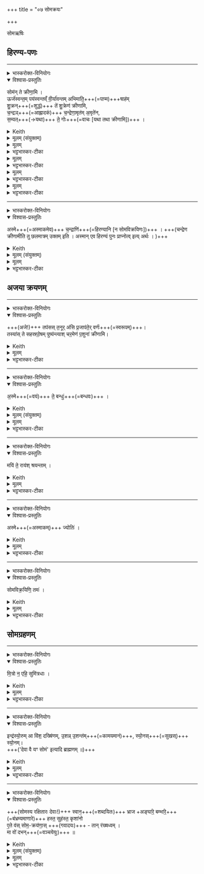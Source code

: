 +++
title = "०७ सोमक्रयः"

+++
<div class="js_include" url="/vedAH_yajuH/taittirIyam/sArasvata-vibhAgaH/saMhitA/sarva-prastutiH/1/2_somayAgArambhaH/07_somakrayaH"  newLevelForH1="1" includeTitle="true">

सोमऋषिः

## हिरण्य-पणः
________
<details><summary>भास्करोक्त-विनियोगः</summary>

हिरण्येन पणते।
</details>
<details open><summary>विश्वास-प्रस्तुतिः</summary>

सोम॑न् ते क्रीणा॒मि ।  
ऊर्ज॑स्वन्त॒म् पय॑स्वन्तव्ँ वी॒र्या॑वन्तम् अभिमाति॒+++(=पाप्म)+++षाह॑म्  
शु॒क्रन्+++(=शुद्धं)+++ ते॑ शु॒क्रेण॑ क्रीणामि,  
च॒न्द्रञ्+++(=आह्लादकं)+++ च॒न्द्रेणा॒मृत॑म् अ॒मृते॑न,  
स॒म्यत्+++(→यथा)+++ ते॒ गोः+++(=वाचः [यथा तथा क्रीणामि])+++ ।
</details>
<details><summary>Keith</summary>

I buy Soma from thee,  
strong, rich in sap, full of force, overcoming the foe,  
the pure with the pure I buy,  
the bright with the bright, the immortal with the immortal,  
to match thy cow.
</details>
<details><summary>मूलम् (संयुक्तम्)</summary>

सोम॑न्ते क्रीणा॒म्यूर्ज॑स्वन्त॒म्पय॑स्वन्तव्ँवी॒र्या॑वन्तमभिमाति॒षाहꣳ॑ शु॒क्रन्ते॑ शु॒क्रेण॑ क्रीणामि च॒न्द्रञ्च॒न्द्रेणा॒मृत॑म॒मृते॑न स॒म्यत्ते॒ गोः
</details>
<details><summary>मूलम्</summary>

सोम॑न्ते क्रीणा॒मि ।
</details>
<details><summary>भट्टभास्कर-टीका</summary>

1हिरण्येन पणते - सोमं त इति ॥ हे सोमविक्रयिन् ते तव सकाशात्सोमं क्रीणामि ।
</details>
<details><summary>मूलम्</summary>

ऊर्ज॑स्वन्त॒म्पय॑स्वन्तव्ँवी॒र्या॑वन्तमभिमाति॒षाह॑म्  शु॒क्रन्ते॑ शु॒क्रेण॑ क्रीणामि । ।
</details>
<details><summary>भट्टभास्कर-टीका</summary>

ऊर्जस्वन्तं रसवन्तं बलवन्तं वा । ऊर्जयतेरसुन्प्रत्ययः । पयस्वन्तं क्षीरवन्तं, उदकवन्तं वा तद्धेतुत्वात् । वीर्यावन्तं वीरकर्मवन्तम् । 'अन्येषामपि दृश्यते' इति दीर्घः । अभिमातिषाहं, अभिमातिः पाप्मा तस्याभिभवितारं नाशयितारम् । 'छन्दसि सहः' इति ण्विः, 'सहेस्साढस्सः' इति षत्वम् । शुक्रं शुद्धं सोमम् । ते इति पुनर्वचनमादरार्थम् । शुक्रेण हिरण्येन क्रीणामि । आख्यातावृत्तिरप्यादरार्थैव । यद्वा - क्रीत्यन्तरारम्भादुभयं पुनरुपादीयते मूल्यमपि हिरण्यप्रभृति निर्दिश्यते ।
</details>
<details><summary>मूलम्</summary>

च॒न्द्रञ्च॒न्द्रेणा॒मृत॑म॒मृते॑न  ।
</details>
<details><summary>भट्टभास्कर-टीका</summary>

चन्द्रमाह्लादकरं सोमं चन्द्रेण तादृशेन हिरण्येन ।  
अमृतं देवानां यजमानस्य वा अमरणहेतुं सोमं अमृतेन तथाविधेन हिरण्येन । मृतं मरणं यस्य सकाशे नास्तीत्यमृतम् । 'नञो जरमरमित्रमृताः' इत्युत्तरपदाद्युदात्तत्वम् । स्तुत्यर्थमनेकविशेषणोपादानम् ।
</details>
<details><summary>मूलम्</summary>

स॒म्यत्ते॒ गोः  +++(क्रीणामि)+++  ।
</details>
<details><summary>भट्टभास्कर-टीका</summary>

किञ्च - हे सोमविक्रयिन् ते तव गोर्वाचः, सम्यत्संयतं सङ्गतं यथा तथा क्रीणामीति क्रियाविशेषणम् । संपूर्वाद्यमेः क्विप्, छान्दसे अनुनासिकलोपे तुक्, समो मकारस्य चानुस्वाराभावश्छान्दसः । यद्वा - तव गोस्सम्यत् तव वाचं सङ्गच्छते यथा तथा क्रीणामि । एतेर्लटश्शत्रादेशः । गोः कर्मणि षष्ठी, 'न लोकाव्यय' इति प्रतिषेधः व्यत्ययेन न प्रवर्तते । तव वाचा सङ्गच्छमानं क्रीणामीत्यर्थः । अथवा - सम्यगित्यस्यान्त्यविकारश्छान्दसः, तव वाचस्समीचीनमिति यावत् । 'समस्समिः' इति समिरादेशः । षमष्टम अवैकल्ये, व्यत्ययेन श्यन्, 'छन्दस्युभयथा' इति शतुरार्धधातुकत्वाददुपदेशाल्लसार्वधातुकानुदात्तत्वाभावः । तव वाचोऽविकलं क्रीणामीति ॥
</details>


________
<details><summary>भास्करोक्त-विनियोगः</summary>

यजमानाय प्रयच्छति हिरण्यं।
</details>
<details open><summary>विश्वास-प्रस्तुतिः</summary>

अस्मे+++(=अस्माकमेव)+++ च॒न्द्राणि॑+++(=हिरण्यानि [न सोमविक्रयिणः])+++ । +++(चन्द्रेण क्रीणामीति तु छलमात्रम् उक्तम् इति । अस्मान् एव हिरण्यं पुनः प्राप्नोत्व् इत्य् अर्थः । )+++  
</details>
<details><summary>Keith</summary>

With us be the gold.
</details>
<details><summary>मूलम् (संयुक्तम्)</summary>

－ अस्मे च॒न्द्राणि॒ तप॑सस्त॒नूर॑सि प्र॒जाप॑ते॒र्वर्ण॒स्तस्या॑स्ते सहस्रपो॒षम्पुष्य॑न्त्याश्चर॒मेण॑ प॒शुना॑ क्रीणामि
</details>
<details><summary>मूलम्</summary>

अस्मे च॒न्द्राणि॑ ।
</details>
<details><summary>भट्टभास्कर-टीका</summary>

2यजमानाय प्रयच्छति हिरण्यं - अस्मे इति ॥ अस्माकमेव चन्द्राणि हिरण्यानि, न सोमविक्रयिणः; चन्द्रेण क्रीणामीति तु छलमात्रमुक्तमिति । 'सुपां सुलुक्' इति षष्ठीबहुवचनस्य शे इत्यादेशः । अस्मानेव हिरण्यं पुनः प्राप्नोत्वित्यर्थः । 'देवा वे येन हिरण्येन' इत्यादि ब्राह्मणम् ॥
</details>

## अजया क्रयणम्
________
<details><summary>भास्करोक्त-विनियोगः</summary>

अजया क्रीणाति।
</details>
<details open><summary>विश्वास-प्रस्तुतिः</summary>

+++(अजे!)+++ तप॑सस् त॒नूर् अ॑सि प्र॒जाप॑ते॒र् वर्णः॑+++(=स्वरूपम्)+++।  
तस्या॑स् ते सहस्रपो॒षम् पुष्य॑न्त्याश् चर॒मेण॑ प॒शुना॑ क्रीणामि।
</details>
<details><summary>Keith</summary>

Thou art the bodily form of penance, Prajapati's kind,  
I buy (Soma) with the last offspring of thee that hast a thousandfold prosperity.
</details>
<details><summary>मूलम्</summary>

तप॑सस्त॒नूर॑सि ।  
प्र॒जाप॑ते॒र्वर्णः॑  +++(असि)+++ ।  
तस्या॑स्ते सहस्रपो॒षम्पुष्य॑न्त्याश्चर॒मेण॑ प॒शुना॑ क्रीणामि  ।
</details>
<details><summary>भट्टभास्कर-टीका</summary>

3अजया क्रीणाति - तपस इति ॥ अजा जातिरुच्यते । तपसो यज्ञस्य तनूः शरीरं त्वमसि यागसाधनानां प्रधानभूतासीत्यर्थः । ऊप्रत्ययान्तस्तनूशब्दः ।  
किञ्च - प्रजापतेर्वर्णः स्वरूपं त्वमसि । प्रजापतेस्सर्वदेवतात्मकत्वात् सर्वेषां देवानां रूपं त्वमसीत्युक्तं भवति । अस्याश्च सर्वदेवत्यत्वात् सर्वदेवस्वरूपता । यथोक्तं 'सा वा एषा सर्वदेवत्या यदजा' इति । 'पत्यावैश्वर्ये' इति पूर्वपदप्रकृतिस्वरत्वम् ।   
तस्यास्तादृश्यास्ते तव सहस्रपोषं सहस्रस्य पुष्टिं, बह्वीं वा पुष्टिं, पुष्यन्त्याः पुष्कलमुत्पादयन्त्याः कुर्वन्त्या वा सम्बन्धी यश्चरमः पशुर्व्यक्तिरूपेण पश्चाज्जातः तेन सोमं क्रीणामि । तव कलामात्रेण क्रीणामीति महिमातिशयप्रतिपादनार्थं चरमग्रहणम् । यथा - 'पशुभ्य एव तदध्वर्युर्निह्नुते' त्यादि ब्राह्मणम् ।
</details>



________
<details><summary>भास्करोक्त-विनियोगः</summary>

यजमानम् ईक्षते।
</details>
<details open><summary>विश्वास-प्रस्तुतिः</summary>

अ॒स्मे+++(=वयं)+++ ते॒ बन्धुः॑+++(=बन्धवः)+++ ।  
</details>
<details><summary>Keith</summary>

With us be union with thee.
</details>
<details><summary>मूलम् (संयुक्तम्)</summary>

－ अस्मे ते॒ बन्धुः॒ मयि॑ ते॒ राय॑श्श्रयन्ताम्
</details>
<details><summary>मूलम्</summary>

अ॒स्मे ते॒ बन्धुः॑ ।
</details>
<details><summary>भट्टभास्कर-टीका</summary>

4यजमानमीक्षते - अस्मे त इति ॥ प्रथमाबहुवचनस्य शे इत्यादेशः । हे यजमान वय तव बन्धवः । बध्यतेस्मिन्कर्मणि बन्धुरध्वर्युरुच्यते । तेनैव सूत्रेण जसस्स्वादेशः । यद्वा - अस्म इति व्यत्ययेन बहुवचनम्; अहं तव बन्धुरित्यर्थः ॥
</details>

________
<details><summary>भास्करोक्त-विनियोगः</summary>

आत्मानमीक्षते।
</details>
<details open><summary>विश्वास-प्रस्तुतिः</summary>

मयि॑ ते॒ राय॑श् श्रयन्ताम् ।
</details>
<details><summary>Keith</summary>

with me let thy wealth abide.
</details>
<details><summary>मूलम्</summary>

मयि॑ ते॒ राय॑श्श्रयन्ताम् ।
</details>
<details><summary>भट्टभास्कर-टीका</summary>

5आत्मानमीक्षते - मयीति ॥ मयि तव रायः अपत्यलक्षणानि धनानि श्रयन्ताम् वर्तन्ताम् ममैव याज्या भवन्त्विति यावत् । त इति वचनार्त्पूवशेषत्वं युक्तमिव लक्ष्यते ॥
</details>

________
<details><summary>भास्करोक्त-विनियोगः</summary>

यजमानं शुक्लोर्णुकया क्षिपति।
</details>
<details open><summary>विश्वास-प्रस्तुतिः</summary>

अस्मे+++(=अस्माकम्)+++ ज्योतिः॑ ।    
</details>
<details><summary>Keith</summary>

With us be light.
</details>
<details><summary>मूलम्</summary>

अस्मे ज्योतिः॑ ।
</details>
<details><summary>भट्टभास्कर-टीका</summary>

6यजमानं शुक्लोर्णुकया क्षिपति - अस्मे ज्योतिरिति ॥ अस्माकमेव प्रकाशः । पूर्ववदामश्शे इत्यादेशः ॥
</details>


________
<details><summary>भास्करोक्त-विनियोगः</summary>

कृष्णोर्णया सोम-विक्रयिणं विध्यति।
</details>
<details open><summary>विश्वास-प्रस्तुतिः</summary>

सोमविक्र॒यिणि॒ तमः॑ ।
</details>
<details><summary>Keith</summary>

darkness be on the Soma-seller.
</details>
<details><summary>मूलम्</summary>

सोमविक्र॒यिणि॒ तमः॑ ।
</details>
<details><summary>भट्टभास्कर-टीका</summary>

7कृष्णोर्णया सोमविक्रयिणं विध्यति ॥ सोमविक्रयिणि तमोस्तु । 'कर्मणीनिर्विक्रियः' इतीनिप्रत्ययः ॥
</details>


## सोमग्रहणम्

________
<details><summary>भास्करोक्त-विनियोगः</summary>

सोमविक्रयिणस् सोमम् आदत्ते।
</details>
<details open><summary>विश्वास-प्रस्तुतिः</summary>

मि॒त्रो न॒ एहि॒ सुमि॑त्रधाः ।
</details>
<details><summary>Keith</summary>

Come as a friend to us, creating firm friendships.
</details>
<details><summary>मूलम्</summary>

मि॒त्रो न॒ एहि॒ सुमि॑त्रधाः ।
</details>
<details><summary>भट्टभास्कर-टीका</summary>

8सोमविक्रयिणस्सोममादत्ते - मित्र इति ॥ हे सोम सुमित्रधाः शोभनानां मित्राणां यजमानानां धारयिता त्वं अस्मान् मित्रोभूत्वा एहि आगच्छ । व्यत्ययेन कृदुत्तरपदप्रकृतिस्वरत्वं बाधित्वा अव्ययपूर्वपदप्रकृतिस्वरत्वम् । यद्वा - मित्राणां सुधारयिता सुमित्रधाः । सुमित्रधा इति प्रादिसमासे गतित्वाभावादव्ययादिस्वरत्वम् । 'आतो मनिन्' इति विच् । 'वारुणो वै क्रीतस्सोम उपनद्धः' इति ब्राह्मणम् ॥
</details>

________
<details><summary>भास्करोक्त-विनियोगः</summary>

यजमानस्य दक्षिण ऊराव् आसादयति।
</details>
<details open><summary>विश्वास-प्रस्तुतिः</summary>

इन्द्र॑स्यो॒रुम् आ वि॑श॒ दख्षि॑णम्, उ॒शन्न् उ॒शन्त॑म्+++(=कामयमानं)+++, स्यो॒नस्+++(=सुखस्)+++ स्यो॒नम्।  
+++('देवा वै यꣳ सोमं' इत्यादि ब्राह्मणम् ॥)+++
</details>
<details><summary>Keith</summary>

Enter the right thigh of Indra, glad the glad, tender the tender.
</details>
<details><summary>मूलम्</summary>

इन्द्र॑स्यो॒रुमा वि॑श॒ दख्षि॑णम्, उ॒शन्नु॒शन्त॑म्, स्यो॒नस्स्यो॒नम्।
</details>
<details><summary>भट्टभास्कर-टीका</summary>

9यजमानस्य दक्षिण ऊरावासादयति - इन्द्रस्येति ॥ इन्द्रस्येश्वरस्य यजमानस्य ऊरुं दक्षिणमुशन्तं त्वामेव कामयमानं त्वमेव कामयमानस्त्वं स्योनः सुखस्त्वं स्योनं तादृशं तमाविश । स्यमु स्वन ध्वन शब्दे, 'शमेश्च' इति नप्रत्ययः । 'ग्रहिज्या' इत्यादिना वष्टेस्सम्प्रसारणम् । 'देवा वै यꣳ सोमं' इत्यादि ब्राह्मणम् ॥
</details>


________
<details><summary>भास्करोक्त-विनियोगः</summary>

10स्वानादिभ्यः सोमक्रयणान्परिददाति - स्वानेत्यादिना ॥
</details>
<details open><summary>विश्वास-प्रस्तुतिः</summary>

+++(सोमस्य रक्षितारः देवाः!)+++ स्वान॒+++(=शब्दयितः)+++ भ्राज +अङ्घा॑रे॒ बम्भा॑रे॒+++(=बंभ्रम्यमाणारे)+++ हस्त॒ सुह॑स्त॒ कृशा॑नो  
ए॒ते व॑स् सोम॒-क्रय॑णा॒स् +++(गवादयः)+++ - तान् र॑ख्षध्वम् ।  
मा वो॑ दभन्+++(=वञ्चयेयुः)+++ ॥
</details>
<details><summary>Keith</summary>

O Svana, Bhraja, Anghari, Bambhari, Hasta, Suhasta, and Krçanu,  
here are your wages for Soma; guard them,  
let them not fail you.
</details>
<details><summary>मूलम् (संयुक्तम्)</summary>

－ स्वान॒ भ्राजाङ्घा॑रे॒ बम्भा॑रे॒ हस्त॒ सुह॑स्त॒ कृशा॑नवे॒ते व॑स्सोम॒क्रय॑णा॒स्तान्र॑ख्षध्व॒म्मा वो॑ दभन् ॥ [14]
</details>
<details><summary>मूलम्</summary>

स्वान॒ भ्राजाङ्घा॑रे॒ बम्भा॑रे॒ हस्त॒ सुह॑स्त॒ कृशा॑नो ...  
ए॒ते व॑स्सोम॒क्रय॑णा॒स्तान् र॑ख्षध्वम् ।  
मा वो॑ दभन् ॥
</details>
<details><summary>भट्टभास्कर-टीका</summary>

स्वानादयः सोमस्य रक्षितारः देवाः । स्वानः शब्दयिता । स्वनेर्ण्यन्तात्पचाद्यच् । भ्राजत इति भ्राजः दीप्तिमान् । स एवाच् । अंहसामरिः अङ्घारिः । 'अङ्घभावश्छान्दसः' । यद्वा - अधिगत्याक्षेपे, अङ्घमाना अरयो यस्येत्यङ्घारिः पलायमानशत्रुः । बंभारिः बंभ्रम्यमाणारिः । तस्मिन्नेवाचि पृषोदरादित्वाद्रूपसिद्धिः । हस्तः हसनशीलः अनादृतशत्रुवीर्यः । सहेर्वा आद्यन्तविपर्ययः, अभिभविता शत्रूणाम् । सुहस्तः कल्याणपाणिः, शोभनहस्तकृत्यो वा । कृशानुः नाशयिता शत्रूणाम् । कृश तनूकरणे, तस्मादानुक्प्रत्ययः । यद्वा - कृशाननयति जीवयतीति अन्तर्भावितण्यर्थात् अनितेरुण्प्रत्ययः । यद्वा - कृशाः स्वल्पवीर्याः अनवः प्राणिनो यस्मिन् तादृशः । सर्वत्र चात्र षाष्ठिकमामन्त्रिताद्युदात्तत्वम्, 'आमन्त्रितं पूर्वमविद्यमानवत्' इति पूर्वपूर्वाविद्यमानता ।


हे स्वानादयः एते सोमक्रयणाः सोमः क्रीयते यैस्ते गवादयः वः युष्मभ्यं समर्पिताः रक्षार्थम् । अतस्तान् यूयं रक्षध्वम् । युष्माभिरेते रक्षणीयाः, ये यूयं सोमं रक्षध्वम् । व्यत्ययेनात्मनेपदम् ।

मा वो युष्मान् सोमक्रयणान् रक्षतः केचिदपि दभन्न् हिंसिषुः । दम्भेश्छान्दसः च्लेरङादेशः । 'एते वामुष्मिन् लोके साममरक्षन्' इत्यादि ब्राह्मणम् ॥

इति द्वितीये प्रपाठके सप्तमोनुवाकः
</details>

</div>